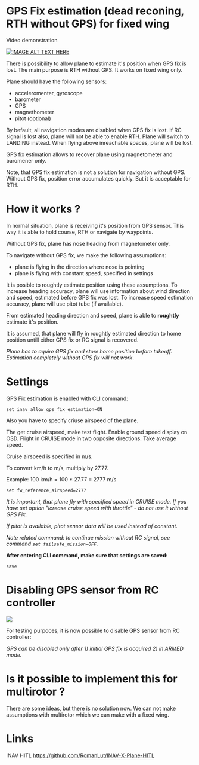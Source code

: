 # GPS Fix estimation (dead reconing, RTH without GPS) for fixed wing

Video demonstration

[![IMAGE ALT TEXT HERE](https://img.youtube.com/vi/wzvgRpXCS4U/0.jpg)](https://www.youtube.com/watch?v=wzvgRpXCS4U)

There is possibility to allow plane to estimate it's position when GPS fix is lost.
The main purpose is RTH without GPS.
It works on fixed wing only.

Plane should have the following sensors:
- acceleromenter, gyroscope
- barometer
- GPS
- magnethometer
- pitot (optional)

By befault, all navigation modes are disabled when GPS fix is lost. If RC signal is lost also, plane will not be able to enable RTH. Plane will switch to LANDING instead. When flying above inreachable spaces, plane will be lost.

GPS fix estimation allows to recover plane using magnetometer and baromener only.

Note, that GPS fix estimation is not a solution for navigation without GPS. Without GPS fix, position error accumulates quickly. But it is acceptable for RTH.

# How it works ?

In normal situation, plane is receiving it's position from GPS sensor. This way it is able to hold course, RTH or navigate by waypoints.


Without GPS fix, plane has nose heading from magnetometer only.

To navigate without GPS fix, we make the following assumptions:
- plane is flying in the direction where nose is pointing
- plane is flying with constant speed, specified in settings

It is posible to roughtly estimate position using these assumptions. To increase heading accuracy, plane will use information about wind direction and speed, estimated before GPS fix was lost. To increase speed estimation accuracy, plane will use pitot tube (if available).

From estimated heading direction and speed, plane is able to **roughtly** estimate it's position.

It is assumed, that plane will fly in roughtly estimated direction to home position untill either GPS fix or RC signal is recovered.

*Plane has to aquire GPS fix and store home position before takeoff. Estimation completely without GPS fix will not work*.

# Settings

GPS Fix estimation is enabled with CLI command:

```set inav_allow_gps_fix_estimation=ON```

Also you have to specify criuse airspeed of the plane.

The get cruise airspeed, make test flight. Enable ground speed display on OSD. Flight in CRUISE mode in two opposite directions. Take average speed.

Cruise airspeed is specified in m/s.

To convert km/h to m/s, multiply by 27.77.


Example: 100 km/h = 100 * 27.77 = 2777 m/s

```set fw_reference_airspeed=2777```

*It is important, that plane fly with specified speed in CRUISE mode. If you have set option "Icrease cruise speed with throttle"  - do not use it without GPS Fix.*

*If pitot is available, pitot sensor data will be used instead of constant.*

*Note related command: to continue mission without RC signal, see command ```set failsafe_mission=OFF```.*

**After entering CLI command, make sure that settings are saved:**

```save```

# Disabling GPS sensor from RC controller

![](Screenshots/gps_off_box.png) 

For testing purpoces, it is now possible to disable GPS sensor from RC controller:

*GPS can be disabled only after 1) initial GPS fix is acquired 2) in ARMED mode.*

# Is it possible to implement this for multirotor ?

There are some ideas, but there is no solution now. We can not make assumptions with multirotor which we can make with a fixed wing.


# Links

INAV HITL  https://github.com/RomanLut/INAV-X-Plane-HITL
